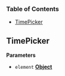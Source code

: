 <!-- Generated by documentation.js. Update this documentation by updating the source code. -->

### Table of Contents

-   [TimePicker](#timepicker)

## TimePicker

**Parameters**

-   `element` **[Object](https://developer.mozilla.org/en-US/docs/Web/JavaScript/Reference/Global_Objects/Object)** 
